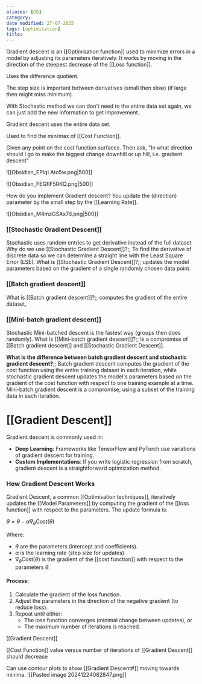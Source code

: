 ```yaml
---
aliases: [GD]
category:
date modified: 27-07-2025
tags: [optimisation]
title: 
---
```

Gradient descent is an [[Optimisation function]] used to minimize errors in a model by adjusting its parameters iteratively. It works by moving in the direction of the steepest decrease of the [[Loss function]].

Uses the difference quotient.

The step size is important between derivatives (small then slow) (if large then might miss minimum).

With Stochastic method we can don't need to the entire data set again, we can just add the new information to get improvement.

Gradient descent uses the entire data set.

Used to find the min/max of [[Cost Function]].

Given any point on the cost function surfaces. Then ask, "In what direction should I go to make the biggest change downhill or up hill, i.e. gradient descent"

![[Obsidian_EPIqLAto5w.png|500]]

![[Obsidian_FEGflF5RKQ.png|500]]

How do you implement Gradient descent? You update the (direction) parameter by the small step by the [[Learning Rate]].

![[Obsidian_M4mzGSAx7d.png|500]]

### [[Stochastic Gradient Descent]]
Stochastic uses random entries to get derivative instead of the full dataset
Why do we use [[Stochastic Gradient Descent]]?;; To find the derivative of discrete data so we can determine a straight line with the Least Square Error (LSE).
What is [[Stochastic Gradient Descent]]?;; updates the model parameters based on the gradient of a single randomly chosen data point. 
### [[Batch gradient descent]]
What is [[Batch gradient descent]]?;; computes the gradient of the entire dataset,
### [[Mini-batch gradient descent]]
Stochastic Mini-batched descent is the fastest way (groups then does randomly).
What is [[Mini-batch gradient descent]]?;; Is a compromise of [[Batch gradient descent]] and [[Stochastic Gradient Descent]].

**What is the difference between batch gradient descent and stochastic gradient descent?**;; Batch gradient descent computes the gradient of the cost function using the entire training dataset in each iteration, while stochastic gradient descent updates the model's parameters based on the gradient of the cost function with respect to one training example at a time. Mini-batch gradient descent is a compromise, using a subset of the training data in each iteration.
# [[Gradient Descent]]

Gradient descent is commonly used in:
- **Deep Learning**: Frameworks like TensorFlow and PyTorch use variations of gradient descent for training.
- **Custom Implementations**: If you write logistic regression from scratch, gradient descent is a straightforward optimization method.

### **How Gradient Descent Works**

Gradient Descent, a common [[Optimisation techniques]], iteratively updates the [[Model Parameters]] by computing the gradient of the [[loss function]] with respect to the parameters. The update formula is:

$\theta = \theta - \alpha \nabla_{\theta} \text{Cost}(\theta)$

Where:
- $\theta$ are the parameters (intercept and coefficients).
- $\alpha$ is the learning rate (step size for updates).
- $\nabla_{\theta} \text{Cost}(\theta)$ is the gradient of the [[cost function]] with respect to the parameters $\theta$.

#### Process:

1. Calculate the gradient of the loss function.
2. Adjust the parameters in the direction of the negative gradient (to reduce loss).
3. Repeat until either:
    - The loss function converges (minimal change between updates), or
    - The maximum number of iterations is reached.

[[Gradient Descent]]

[[Cost Function]] value versus number of iterations of [[Gradient Descent]] should decrease

Can use contour plots to show [[Gradient Descent#]] moving towards minima.
![[Pasted image 20241224082847.png]]